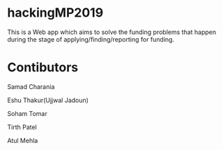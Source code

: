 # hackingMP2019
This is a Web app which aims to solve the funding problems that happen during the stage of applying/finding/reporting for funding.

# Contibutors

Samad Charania

Eshu Thakur(Ujjwal Jadoun)

Soham Tomar

Tirth Patel

Atul Mehla
